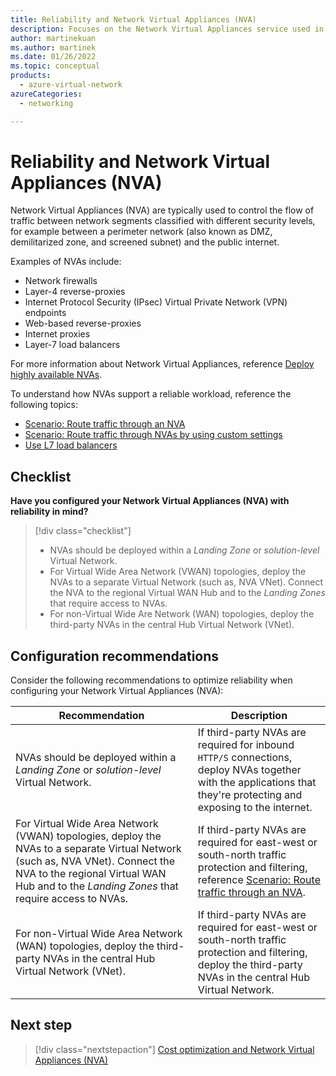```yaml
---
title: Reliability and Network Virtual Appliances (NVA)
description: Focuses on the Network Virtual Appliances service used in the Networking solution to provide best-practice and configuration recommendations related to Reliability.
author: martinekuan
ms.author: martinek
ms.date: 01/26/2022
ms.topic: conceptual
products:
  - azure-virtual-network
azureCategories:
  - networking

---
```


# Reliability and Network Virtual Appliances (NVA)

Network Virtual Appliances (NVA) are typically used to control the flow of traffic between network segments classified with different security levels, for example between a perimeter network (also known as DMZ, demilitarized zone, and screened subnet) and the public internet.

Examples of NVAs include:

- Network firewalls
- Layer-4 reverse-proxies
- Internet Protocol Security (IPsec) Virtual Private Network (VPN) endpoints
- Web-based reverse-proxies
- Internet proxies
- Layer-7 load balancers

For more information about Network Virtual Appliances, reference [Deploy highly available NVAs](/azure/architecture/reference-architectures/dmz/nva-ha?tabs=cli).

To understand how NVAs support a reliable workload, reference the following topics:

- [Scenario: Route traffic through an NVA](/azure/virtual-wan/scenario-route-through-nva)
- [Scenario: Route traffic through NVAs by using custom settings](/azure/virtual-wan/scenario-route-through-nvas-custom)
- [Use L7 load balancers](/azure/architecture/reference-architectures/dmz/nva-ha?tabs=cli#using-l7-load-balancers)

## Checklist

**Have you configured your Network Virtual Appliances (NVA) with reliability in mind?**

> [!div class="checklist"]
> - NVAs should be deployed within a *Landing Zone* or *solution-level* Virtual Network.
> - For Virtual Wide Area Network (VWAN) topologies, deploy the NVAs to a separate Virtual Network (such as, NVA VNet). Connect the NVA to the regional Virtual WAN Hub and to the *Landing Zones* that require access to NVAs.
> - For non-Virtual Wide Are Network (WAN) topologies, deploy the third-party NVAs in the central Hub Virtual Network (VNet).

## Configuration recommendations

Consider the following recommendations to optimize reliability when configuring your Network Virtual Appliances (NVA):

|Recommendation|Description|
|--------------|-----------|
|NVAs should be deployed within a *Landing Zone* or *solution-level* Virtual Network.|If third-party NVAs are required for inbound `HTTP/S` connections, deploy NVAs together with the applications that they're protecting and exposing to the internet.|
|For Virtual Wide Area Network (VWAN) topologies, deploy the NVAs to a separate Virtual Network (such as, NVA VNet). Connect the NVA to the regional Virtual WAN Hub and to the *Landing Zones* that require access to NVAs.|If third-party NVAs are required for east-west or south-north traffic protection and filtering, reference [Scenario: Route traffic through an NVA](/azure/virtual-wan/scenario-route-through-nva).|
|For non-Virtual Wide Area Network (WAN) topologies, deploy the third-party NVAs in the central Hub Virtual Network (VNet).|If third-party NVAs are required for east-west or south-north traffic protection and filtering, deploy the third-party NVAs in the central Hub Virtual Network.|

## Next step

> [!div class="nextstepaction"]
> [Cost optimization and Network Virtual Appliances (NVA)](cost-optimization.md)
